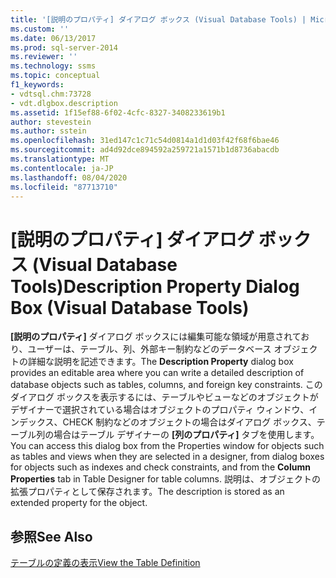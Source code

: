```yaml
---
title: '[説明のプロパティ] ダイアログ ボックス (Visual Database Tools) | Microsoft Docs'
ms.custom: ''
ms.date: 06/13/2017
ms.prod: sql-server-2014
ms.reviewer: ''
ms.technology: ssms
ms.topic: conceptual
f1_keywords:
- vdtsql.chm:73728
- vdt.dlgbox.description
ms.assetid: 1f15ef88-6f02-4cfc-8327-3408233619b1
author: stevestein
ms.author: sstein
ms.openlocfilehash: 31ed147c1c71c54d0814a1d1d03f42f68f6bae46
ms.sourcegitcommit: ad4d92dce894592a259721a1571b1d8736abacdb
ms.translationtype: MT
ms.contentlocale: ja-JP
ms.lasthandoff: 08/04/2020
ms.locfileid: "87713710"
---
```

# <a name="description-property-dialog-box-visual-database-tools"></a><span data-ttu-id="0c1ec-102">[説明のプロパティ] ダイアログ ボックス (Visual Database Tools)</span><span class="sxs-lookup"><span data-stu-id="0c1ec-102">Description Property Dialog Box (Visual Database Tools)</span></span>
  <span data-ttu-id="0c1ec-103">**[説明のプロパティ]** ダイアログ ボックスには編集可能な領域が用意されており、ユーザーは、テーブル、列、外部キー制約などのデータベース オブジェクトの詳細な説明を記述できます。</span><span class="sxs-lookup"><span data-stu-id="0c1ec-103">The **Description Property** dialog box provides an editable area where you can write a detailed description of database objects such as tables, columns, and foreign key constraints.</span></span> <span data-ttu-id="0c1ec-104">このダイアログ ボックスを表示するには、テーブルやビューなどのオブジェクトがデザイナーで選択されている場合はオブジェクトのプロパティ ウィンドウ、インデックス、CHECK 制約などのオブジェクトの場合はダイアログ ボックス、テーブル列の場合はテーブル デザイナーの **[列のプロパティ]** タブを使用します。</span><span class="sxs-lookup"><span data-stu-id="0c1ec-104">You can access this dialog box from the Properties window for objects such as tables and views when they are selected in a designer, from dialog boxes for objects such as indexes and check constraints, and from the **Column Properties** tab in Table Designer for table columns.</span></span> <span data-ttu-id="0c1ec-105">説明は、オブジェクトの拡張プロパティとして保存されます。</span><span class="sxs-lookup"><span data-stu-id="0c1ec-105">The description is stored as an extended property for the object.</span></span>  
  
## <a name="see-also"></a><span data-ttu-id="0c1ec-106">参照</span><span class="sxs-lookup"><span data-stu-id="0c1ec-106">See Also</span></span>  
 [<span data-ttu-id="0c1ec-107">テーブルの定義の表示</span><span class="sxs-lookup"><span data-stu-id="0c1ec-107">View the Table Definition</span></span>](../../relational-databases/tables/view-the-table-definition.md)  
  
  
